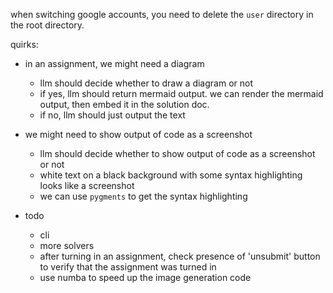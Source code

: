 when switching google accounts, you need to delete the `user` directory in the root directory.

quirks:

- in an assignment, we might need a diagram

  - llm should decide whether to draw a diagram or not
  - if yes, llm should return mermaid output. we can render the mermaid output, then embed it in the solution doc.
  - if no, llm should just output the text

- we might need to show output of code as a screenshot

  - llm should decide whether to show output of code as a screenshot or not
  - white text on a black background with some syntax highlighting looks like a screenshot
  - we can use `pygments` to get the syntax highlighting

- todo

  - cli
  - more solvers
  - after turning in an assignment, check presence of 'unsubmit' button to verify that the assignment was turned in
  - use numba to speed up the image generation code